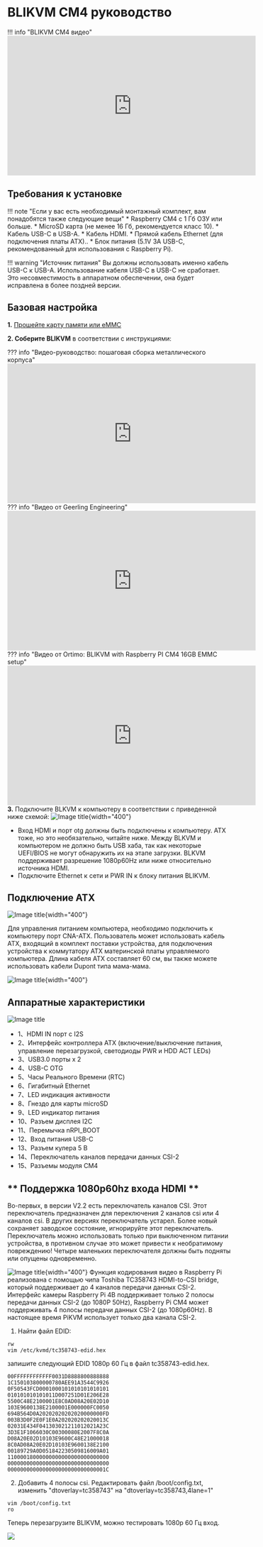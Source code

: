 # BLIKVM CM4 руководство

!!! info "BLIKVM CM4 видео"
    <iframe width="560" height="315" src="https://www.youtube.com/embed/2av-JFFkF6I" title="YouTube video player" frameborder="0" allow="accelerometer; autoplay; clipboard-write; encrypted-media; gyroscope; picture-in-picture" allowfullscreen></iframe>

## **Требования к установке**
!!! note "Если у вас есть необходимый монтажный комплект, вам понадобятся также следующие вещи"
    * Raspberry CM4 с 1 Гб ОЗУ или больше.
    * MicroSD карта (не менее 16 Гб, рекомендуется класс 10).
    * Кабель USB-C в USB-A.
    * Кабель HDMI.
    * Прямой кабель Ethernet (для подключения платы ATX)..
    * Блок питания (5.1V 3A USB-C, рекомендованный для использования с Raspberry Pi).

!!! warning "Источник питания"
    Вы должны использовать именно кабель USB-C к USB-A. Использование кабеля USB-C в USB-C не сработает. Это несовместимость в аппаратном обеспечении, она будет исправлена в более поздней версии.

## **Базовая настройка**
**1.** [Прошейте карту памяти или eMMC](./flashing_os.md) 

**2. Соберите BLIKVM** в соответствии с инструкциями:

??? info "Видео-руководство: пошаговая сборка металлического корпуса"
    <iframe width="560" height="315" src="https://www.youtube.com/embed/aehOawHklGE" title="YouTube video player" frameborder="0" allow="accelerometer; autoplay; clipboard-write; encrypted-media; gyroscope; picture-in-picture" allowfullscreen></iframe>
??? info "Видео от Geerling Engineering"
    <iframe width="560" height="315" src="https://www.youtube.com/embed/3OPd7svT3bE" title="YouTube video player" frameborder="0" allow="accelerometer; autoplay; clipboard-write; encrypted-media; gyroscope; picture-in-picture" allowfullscreen></iframe>  
??? info "Видео от Ortimo: BLIKVM with Raspberry PI CM4 16GB EMMC setup"
    <iframe width="560" height="315" src="https://www.youtube.com/embed/xypeC7Fne6Q" title="YouTube video player" frameborder="0" allow="accelerometer; autoplay; clipboard-write; encrypted-media; gyroscope; picture-in-picture" allowfullscreen></iframe>
**3.** Подключите BLKVM к компьютеру в соответствии с приведенной ниже схемой:
![Image title](assets/images/blikcm-cm4-interface.png){width="400"}

* Вход HDMI и порт otg должны быть подключены к компьютеру. ATX тоже, но это необязательно, читайте ниже. Между BLKVM и компьютером не должно быть USB хаба, так как некоторые UEFI/BIOS не могут обнаружить их на этапе загрузки. BLKVM поддерживает разрешение 1080p60Hz или ниже относительно источника HDMI.
* Подключите Ethernet к сети и PWR IN к блоку питания BLIKVM.

## **Подключение ATX**
![Image title](assets/images/BLKVM-CM4/ATX-interface.png){width="400"}

Для управления питанием компьютера, необходимо подключить к компьютеру порт CNA-ATX. Пользователь может использовать кабель ATX, входящий в комплект поставки устройства, для подключения устройства к коммутатору ATX материнской платы управляемого компьютера. Длина кабеля ATX составляет 60 см, вы также можете использовать кабели Dupont типа мама-мама.

![Image title](assets/images/BLKVM-CM4/atx-cable-computer.png){width="400"}

## **Аппаратные характеристики**
![Image title](assets/images/BLKVM-CM4/blikvm-cm4-hardware-features.png)

* 1、HDMI IN порт с I2S
* 2、Интерфейс контроллера ATX (включение/выключение питания, управление перезагрузкой, светодиоды PWR и HDD ACT LEDs)
* 3、USB3.0 порты x 2
* 4、USB-C OTG
* 5、Часы Реального Времени (RTC)
* 6、Гигабитный Ethernet
* 7、LED индикация активности
* 8、Гнездо для карты microSD
* 9、LED индикатор питания
* 10、Разъем дисплея I2C
* 11、Перемычка nRPI_BOOT
* 12、Вход питания USB-C
* 13、Разъем кулера 5 В
* 14、Переключатель каналов передачи данных CSI-2
* 15、Разъемы модуля CM4

## ** Поддержка 1080p60hz входа HDMI **
Во-первых, в версии V2.2 есть переключатель каналов CSI. Этот переключатель предназначен для переключения 2 каналов csi или 4 каналов csi. В других версиях переключатель устарел. Более новый сохраняет заводское состояние, игнорируйте этот переключатель. Переключатель можно использовать только при выключенном питании устройства, в противном случае это может привести к необратимому повреждению! Четыре маленьких переключателя должны быть подняты или опущены одновременно.

![Image title](assets/images/BLKVM-CM4/kvm-cm4-switch.png){width="400"}
Функция кодирования видео в Raspberry Pi реализована с помощью чипа Toshiba TC358743 HDMI-to-CSI bridge, который поддерживает до 4 каналов передачи данных CSI-2. Интерфейс камеры Raspberry Pi 4B поддерживает только 2 полосы передачи данных CSI-2 (до 1080P 50Hz), Raspberry Pi CM4 может поддерживать 4 полосы передачи данных CSI-2 (до 1080p60Hz). В настоящее время PiKVM использует только два канала CSI-2.

1. Найти файл EDID:
```
rw
vim /etc/kvmd/tc358743-edid.hex
```
запишите следующий EDID 1080p 60 Гц в файл tc358743-edid.hex.
```
00FFFFFFFFFFFF0031D8888800888888
1C150103800000780AEE91A3544C9926
0F50543FCD0001000101010101010101
010101010101011D007251D01E206E28
5500C48E2100001E8C0AD08A20E02D10
103E9600138E2100001E000000FC0050
694B564D0A20202020202020000000FD
003B3D0F2E0F1E0A202020202020013C
02031E434F041303021211012021A23C
3D3E1F1066030C00300080E2007F8C0A
D08A20E02D10103E9600C48E21000018
8C0AD08A20E02D10103E9600138E2100
00189729A0D051842230509816009A01
11000018000000000000000000000000
00000000000000000000000000000000
0000000000000000000000000000001C
```
2. Добавить 4 полосы csi. Редактировать файл /boot/config.txt, изменить "dtoverlay=tc358743" на "dtoverlay=tc358743,4lane=1"
```
vim /boot/config.txt
ro
```
Теперь перезагрузите BLIKVM, можно тестировать 1080p 60 Гц вход.

![](https://github.com/blikvm/pikvm-CM4-Board/blob/main/images/wiki/60hz.jpg)  

